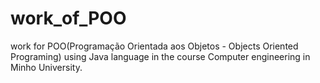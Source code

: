 # work_of_POO
work for POO(Programação Orientada aos Objetos - Objects Oriented Programing) using Java language in the course Computer engineering in Minho University.

